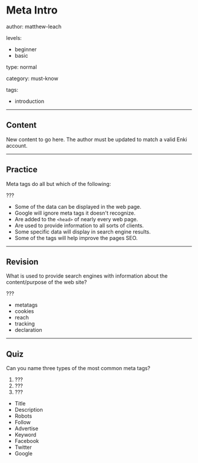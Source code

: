 # Meta Intro
author: matthew-leach

levels:
  - beginner
  - basic

type: normal

category: must-know

tags:
  - introduction

---
## Content

New content to go here. The author must be updated to match a valid Enki account.

---
## Practice

Meta tags do all but which of the following: 

???

* Some of the data can be displayed in the web page.
* Google will ignore meta tags it doesn't recognize. 
* Are added to the `<head>` of nearly every web page. 
* Are used to provide information to all sorts of clients. 
* Some specific data will display in search engine results.
* Some of the tags will help improve the pages SEO. 

---
## Revision

What is used to provide search engines with information about the content/purpose of the web site?

???

* metatags
* cookies
* reach
* tracking
* declaration

---
## Quiz

Can you name three types of the most common meta tags?

1) ???
2) ???
3) ???

* Title
* Description
* Robots
* Follow
* Advertise
* Keyword
* Facebook
* Twitter
* Google





